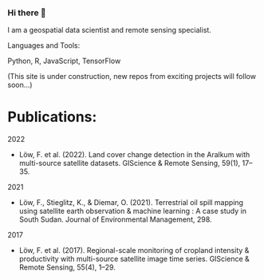 ### Hi there 👋

I am a geospatial data scientist and remote sensing specialist.

Languages and Tools:

Python, R, JavaScript, TensorFlow

(This site is under construction, new repos from exciting projects will follow soon...)


# Publications:

2022		
* Löw, F. et al. (2022). Land cover change detection in the Aralkum with multi-source satellite datasets. GIScience & Remote Sensing, 59(1), 17–35. 

2021		
* Löw, F., Stieglitz, K., & Diemar, O. (2021). Terrestrial oil spill mapping using satellite earth observation & machine learning : A case study in South Sudan. Journal of Environmental Management, 298.

2017		
* Löw, F. et al. (2017). Regional-scale monitoring of cropland intensity & productivity with multi-source satellite image time series. GIScience & Remote Sensing, 55(4), 1–29.


<!--
**floew2/floew2** is a ✨ _special_ ✨ repository because its `README.md` (this file) appears on your GitHub profile.

Here are some ideas to get you started:

- 🔭 I’m currently working on ...
- 🌱 I’m currently learning ...
- 👯 I’m looking to collaborate on ...
- 🤔 I’m looking for help with ...
- 💬 Ask me about ...
- 📫 How to reach me: ...
- 😄 Pronouns: ...
- ⚡ Fun fact: ...
-->
